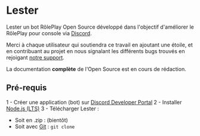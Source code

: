 # Lester
Lester un bot RôlePlay Open Source développé dans l'objectif d'améliorer le RôlePlay pour console via [Discord](https://discord.com/).

Merci à chaque utilisateur qui soutiendra ce travail en ajoutant une étoile, et en contribuant au projet en nous signalant les différents bugs trouvés en rejoigant [notre support](https://discord.gg/ME3y3Bx).

La documentation **complète** de l'Open Source est en cours de rédaction.

## Pré-requis
1 - Créer une application (bot) sur [Discord Developer Portal](https://discordapp.com/developers/)
2 - Installer [Node.js (LTS)](https://nodejs.org/fr/download/)
3 - Télécharger Lester :
  * Soit en .zip : (bientôt)
  * Soit avec [Git](https://git-scm.com/download/win) : `git clone `
